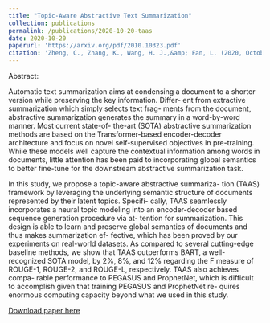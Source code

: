 ```yaml
---
title: "Topic-Aware Abstractive Text Summarization"
collection: publications
permalink: /publications/2020-10-20-taas
date: 2020-10-20
paperurl: 'https://arxiv.org/pdf/2010.10323.pdf'
citation: 'Zheng, C., Zhang, K., Wang, H. J.,&amp; Fan, L. (2020, October 20). Topic-Aware Abstractive Text Summarization. Retrieved October 20, 2020, from https://arxiv.org/pdf/2010.10323'
---
```

Abstract:

Automatic text summarization aims at condensing a document to a shorter version while preserving the key information. Differ- ent from extractive summarization which simply selects text frag- ments from the document, abstractive summarization generates the summary in a word-by-word manner. Most current state-of- the-art (SOTA) abstractive summarization methods are based on the Transformer-based encoder-decoder architecture and focus on novel self-supervised objectives in pre-training. While these models well capture the contextual information among words in documents, little attention has been paid to incorporating global semantics to better fine-tune for the downstream abstractive summarization task.

In this study, we propose a topic-aware abstractive summariza- tion (TAAS) framework by leveraging the underlying semantic structure of documents represented by their latent topics. Specifi- cally, TAAS seamlessly incorporates a neural topic modeling into an encoder-decoder based sequence generation procedure via at- tention for summarization. This design is able to learn and preserve global semantics of documents and thus makes summarization ef- fective, which has been proved by our experiments on real-world datasets. As compared to several cutting-edge baseline methods, we show that TAAS outperforms BART, a well-recognized SOTA model, by 2%, 8%, and 12% regarding the F measure of ROUGE-1, ROUGE-2, and ROUGE-L, respectively. TAAS also achieves compa- rable performance to PEGASUS and ProphetNet, which is difficult to accomplish given that training PEGASUS and ProphetNet re- quires enormous computing capacity beyond what we used in this study.

[Download paper here](https://arxiv.org/pdf/2010.10323.pdf)